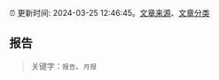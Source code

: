:alarm_clock: 更新时间: 2024-03-25 12:46:45。[文章来源](/README.md)、[文章分类](/TAGS.md)

## 报告


> 关键字：`报告`、`月报`



